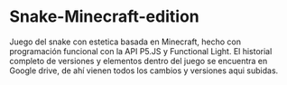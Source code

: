# Snake-Minecraft-edition
Juego del snake con estetica basada en Minecraft, hecho con programación funcional con la API P5.JS y Functional Light.
El historial completo de versiones y elementos dentro del juego se encuentra en Google drive, de ahí vienen todos los cambios
y versiones aqui subidas.
